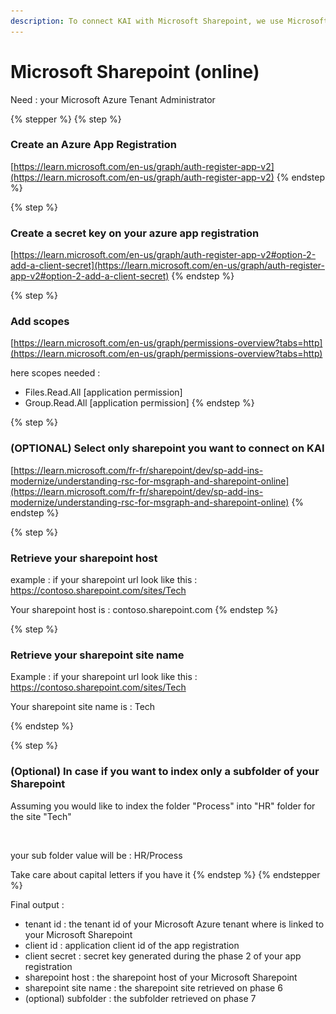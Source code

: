 ```yaml
---
description: To connect KAI with Microsoft Sharepoint, we use Microsoft Graph API
---
```


# Microsoft Sharepoint (online)

Need : your Microsoft Azure Tenant Administrator

{% stepper %}
{% step %}
### Create an Azure App Registration

[https://learn.microsoft.com/en-us/graph/auth-register-app-v2](https://learn.microsoft.com/en-us/graph/auth-register-app-v2)
{% endstep %}

{% step %}
### Create a secret key on your azure app registration

[https://learn.microsoft.com/en-us/graph/auth-register-app-v2#option-2-add-a-client-secret](https://learn.microsoft.com/en-us/graph/auth-register-app-v2#option-2-add-a-client-secret)
{% endstep %}

{% step %}
### Add scopes

[https://learn.microsoft.com/en-us/graph/permissions-overview?tabs=http](https://learn.microsoft.com/en-us/graph/permissions-overview?tabs=http)

here scopes needed :&#x20;

* Files.Read.All \[application permission]
* Group.Read.All \[application permission]
{% endstep %}

{% step %}
### (OPTIONAL) Select only sharepoint you want to connect on KAI

[https://learn.microsoft.com/fr-fr/sharepoint/dev/sp-add-ins-modernize/understanding-rsc-for-msgraph-and-sharepoint-online](https://learn.microsoft.com/fr-fr/sharepoint/dev/sp-add-ins-modernize/understanding-rsc-for-msgraph-and-sharepoint-online)
{% endstep %}

{% step %}
### Retrieve your sharepoint host

example : if your sharepoint url look like this : https://contoso.sharepoint.com/sites/Tech

Your sharepoint host is : contoso.sharepoint.com
{% endstep %}

{% step %}
### Retrieve your sharepoint site name

Example : if your sharepoint url look like this : https://contoso.sharepoint.com/sites/Tech

Your sharepoint site name is : Tech


{% endstep %}

{% step %}
### (Optional) In case if you want to index only a subfolder of your Sharepoint

Assuming you would like to index the folder "Process" into "HR" folder for the site "Tech"

<figure><img src="../../.gitbook/assets/Capture d’écran 2025-09-12 à 17.07.28.png" alt=""><figcaption></figcaption></figure>

your sub folder value will be : HR/Process

Take care about capital letters if you have it
{% endstep %}
{% endstepper %}

Final output :&#x20;

* tenant id : the tenant id of your Microsoft Azure tenant where is linked to your Microsoft Sharepoint
* client id : application client id of the app registration&#x20;
* client secret : secret key generated during the phase 2 of your app registration
* sharepoint host : the sharepoint host of your Microsoft Sharepoint
* sharepoint site name : the sharepoint site retrieved on phase 6
* (optional) subfolder : the subfolder retrieved on phase 7
